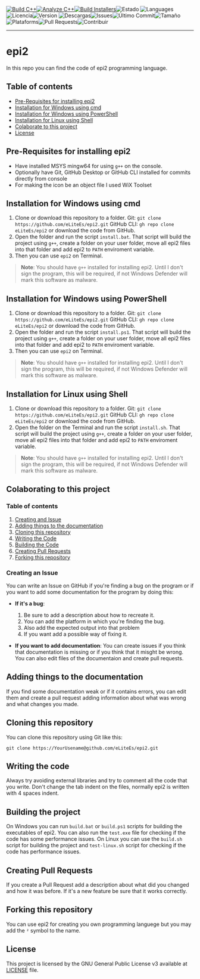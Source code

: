 [![Build C++](https://github.com/eLiteEs/epi2/actions/workflows/build.yml/badge.svg?branch=main)](https://github.com/eLiteEs/epi2/actions/workflows/build.yml)[![Analyze C++](https://github.com/eLiteEs/epi2/actions/workflows/analyze.yml/badge.svg?branch=main)](https://github.com/eLiteEs/epi2/actions/workflows/analyze.yml)[![Build Installers](https://github.com/eLiteEs/epi2/actions/workflows/build-installers.yml/badge.svg?branch=main)](https://github.com/eLiteEs/epi2/actions/workflows/build-installers.yml)![Estado](https://img.shields.io/badge/State-On%20Development-yellow) 
![Languages](https://img.shields.io/github/languages/top/eLiteEs/epi2)![Licencia](https://img.shields.io/github/license/eLiteEs/epi2)![Version](https://img.shields.io/badge/Version-0.202-blue)
![Descargas](https://img.shields.io/github/downloads/eLiteEs/epi2/total)![Issues](https://img.shields.io/github/issues/eLiteEs/epi2)![Último Commit](https://img.shields.io/github/last-commit/eLiteEs/epi2)![Tamaño](https://img.shields.io/github/repo-size/eLiteEs/epi2)![Plataforms](https://img.shields.io/badge/Platforms-Windows%20|%20Linux-blue)![Pull Requests](https://img.shields.io/github/issues-pr/eLiteEs/epi2)![Contribuir](https://img.shields.io/badge/Contributions-Welcome-brightgreen)

---

# epi2
In this repo you can find the code of epi2 programming language.
## Table of contents
- [Pre-Requisites for installing epi2](#pre-requisites-for-installing-epi2)
- [Installation for Windows using cmd](#installation-for-windows-using-cmd)
- [Installation for Windows using PowerShell](#installation-for-windows-using-powershell)
- [Installation for Linux using Shell](#installation-for-linux-using-shell)
- [Colaborate to this project](#colaborating-to-this-project)
- [License](#license)

## Pre-Requisites for installing epi2
- Have installed MSYS mingw64 for using `g++` on the console.
- Optionally have Git, GitHub Desktop or GitHub CLI installed for commits directly from console
- For making the icon be an object file I used WiX Toolset

## Installation for Windows using cmd
1. Clone or download this repository to a folder. Git: `git clone https://github.com/eLiteEs/epi2.git` GitHub CLI: `gh repo clone eLiteEs/epi2` or download the code from GitHub.
2. Open the folder and run the script `install.bat`. That script will build the project using `g++`, create a folder on your user folder, move all epi2 files into that folder and add epi2 to `PATH` enviroment variable.
3. Then you can use `epi2` on Terminal.
> **Note**: You should have `g++` installed for installing epi2. Until I don't sign the program, this will be required, if not Windows Defender will mark this software as malware. 

## Installation for Windows using PowerShell
1. Clone or download this repository to a folder. Git: `git clone https://github.com/eLiteEs/epi2.git` GitHub CLI: `gh repo clone eLiteEs/epi2` or download the code from GitHub.
2. Open the folder and run the script `install.ps1`. That script will build the project using `g++`, create a folder on your user folder, move all epi2 files into that folder and add epi2 to `PATH` enviroment variable.
3. Then you can use `epi2` on Terminal.
> **Note**: You should have `g++` installed for installing epi2. Until I don't sign the program, this will be required, if not Windows Defender will mark this software as malware. 

## Installation for Linux using Shell
1. Clone or download this repository to a folder. Git: `git clone https://github.com/eLiteEs/epi2.git` GitHub CLI: `gh repo clone eLiteEs/epi2` or download the code from GitHub.
2. Open the folder on the Terminal and run the script `install.sh`. That script will build the project using `g++`, create a folder on your user folder, move all epi2 files into that folder and add epi2 to `PATH` enviroment variable.
> **Note**: You should have `g++` installed for installing epi2. Until I don't sign the program, this will be required, if not Windows Defender will mark this software as malware. 

## Colaborating to this project
### Table of contents
1. [Creating and Issue](#creating-an-issue)
2. [Adding things to the documentation](#adding-things-to-documentation)
3. [Cloning this repository](#cloning-this-repository)
4. [Writing the Code](#writing-the-code)
5. [Building the Code](#building-the-code)
6. [Creating Pull Requests](#creating-pull-requests)
7. [Forking this repository](#forking-this-repository)

### Creating an Issue
You can write an Issue on GitHub if you're finding a bug on the program or if you want to add some documentation for the program by doing this:
- **If it's a bug**:
    1. Be sure to add a description about how to recreate it.
    2. You can add the platform in which you're finding the bug.
    3. Also add the expected output into that problem
    4. If you want add a possible way of fixing it.

- **If you want to add documentation**:
You can create issues if you think that documentation is missing or if you think that it misght be wrong. You can also edit files of the documentaion and create pull requests.

## Adding things to the documentation
If you find some documentation weak or if it contains errors, you can edit them and create a pull request adding information about what was wrong and what changes you made.


## Cloning this repository
You can clone this repository using Git like this:
```
git clone https://YourUsename@github.com/eLiteEs/epi2.git
```

## Writing the code
Always try avoiding external libraries and try to comment all the code that you write.
Don't change the tab indent on the files, normally epi2 is written with 4 spaces indent. 

## Building the project
On Windows you can run `build.bat` or `build.ps1` scripts for building the executables of epi2. You can also run the `test.exe` file for checking if the code has some performance issues.
On Linux you can use the `build.sh` script for building the project and `test-linux.sh` script for checking if the code has performance issues.

## Creating Pull Requests
If you create a Pull Request add a description about what did you changed and how it was before. If it's a new feature be sure that it works correctly.

## Forking this repository
You can use epi2 for creating you own programming languege but you may add the `²` symbol to the name.

## License
This project is licensed by the GNU General Public License v3 available at [LICENSE](LICENSE) file.